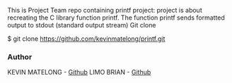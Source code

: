 This is Project Team repo containing printf project:
project is about recreating the C library function printf.
The function printf sends formatted output to stdout (standard output stream)
Git clone

$ git clone https://github.com/kevinmatelong/printf.git

### Author

KEVIN MATELONG - [Github](https://github.com/kevinmatelong)
LIMO BRIAN - [Github](https://github.com/limobr)
